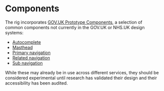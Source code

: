 # Components

The rig incorporates [GOV.UK Prototype Components](https://x-govuk.github.io/govuk-prototype-components/), a selection of common components not currently in the GOV.UK or NHS.UK design systems:

* [Autocomplete](https://x-govuk.github.io/govuk-prototype-components/autocomplete/)
* [Masthead](https://x-govuk.github.io/govuk-prototype-components/masthead/)
* [Primary navigation](https://x-govuk.github.io/govuk-prototype-components/primary-navigation/)
* [Related navigation](https://x-govuk.github.io/govuk-prototype-components/related-navigation/)
* [Sub navigation](https://x-govuk.github.io/govuk-prototype-components/sub-navigation/)

While these may already be in use across different services, they should be considered experimental until research has validated their design and their accessibility has been audited.
